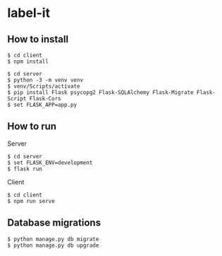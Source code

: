 # label-it

## How to install
```
$ cd client
$ npm install
```
```
$ cd server
$ python -3 -m venv venv
$ venv/Scripts/activate
$ pip install Flask psycopg2 Flask-SQLAlchemy Flask-Migrate Flask-Script Flask-Cors
$ set FLASK_APP=app.py
```

## How to run
Server
```
$ cd server
$ set FLASK_ENV=development 
$ flask run
```
Client
```
$ cd client
$ npm run serve
```

## Database migrations
```
$ python manage.py db migrate
$ python manage.py db upgrade
```
